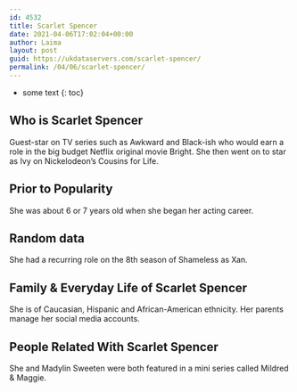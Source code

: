 ```yaml
---
id: 4532
title: Scarlet Spencer
date: 2021-04-06T17:02:04+00:00
author: Laima
layout: post
guid: https://ukdataservers.com/scarlet-spencer/
permalink: /04/06/scarlet-spencer/
---
```


* some text
{: toc}


## Who is Scarlet Spencer
                  
                  
                  
Guest-star on TV series such as Awkward and Black-ish who would earn a role in the big budget Netflix original movie Bright. She then went on to star as Ivy on Nickelodeon&#8217;s Cousins for Life.
                  
              
            
              
            
                
                
                
## Prior to Popularity
                  
                  
                  
She was about 6 or 7 years old when she began her acting career.
                  
              
            
              
            
                
                
                
## Random data
                  
                  
                  
She had a recurring role on the 8th season of Shameless as Xan.
                  
              
            
              
            
                
                
                
## Family & Everyday Life of Scarlet Spencer
                  
                  
                  
She is of Caucasian, Hispanic and African-American ethnicity. Her parents manage her social media accounts.
                  
              
            
              
            
                
                
                
## People Related With Scarlet Spencer
                  
                  
                  
She and Madylin Sweeten were both featured in a mini series called Mildred & Maggie.
                  
              
            
              
            
                
              
            
              
              
            
            
              
            
          
          
          
